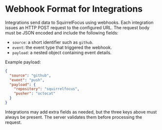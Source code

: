 # Webhook Format for Integrations

Integrations send data to SquirrelFocus using webhooks. Each integration
issues an HTTP POST request to the configured URL. The request body must
be JSON encoded and include the following fields:

- `source`: a short identifier such as `github`.
- `event`: the event type that triggered the webhook.
- `payload`: a nested object containing event details.

Example payload:

```json
{
  "source": "github",
  "event": "push",
  "payload": {
    "repository": "squirrelfocus",
    "pusher": "octocat"
  }
}
```

Integrations may add extra fields as needed, but the three keys above must
always be present. The server validates them before processing the request.

